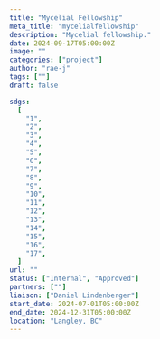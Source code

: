 ```yaml
---
title: "Mycelial Fellowship"
meta_title: "mycelialfellowship"
description: "Mycelial fellowship."
date: 2024-09-17T05:00:00Z
image: ""
categories: ["project"]
author: "rae-j"
tags: [""]
draft: false

sdgs:
  [
    "1",
    "2",
    "3",
    "4",
    "5",
    "6",
    "7",
    "8",
    "9",
    "10",
    "11",
    "12",
    "13",
    "14",
    "15",
    "16",
    "17",
  ]
url: ""
status: ["Internal", "Approved"]
partners: [""]
liaison: ["Daniel Lindenberger"]
start_date: 2024-07-01T05:00:00Z
end_date: 2024-12-31T05:00:00Z
location: "Langley, BC"
---
```

